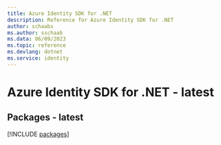 ```yaml
---
title: Azure Identity SDK for .NET
description: Reference for Azure Identity SDK for .NET
author: schaabs
ms.author: sschaab
ms.data: 06/09/2023
ms.topic: reference
ms.devlang: dotnet
ms.service: identity
---
```

# Azure Identity SDK for .NET - latest
## Packages - latest
[!INCLUDE [packages](identity-index.md)]